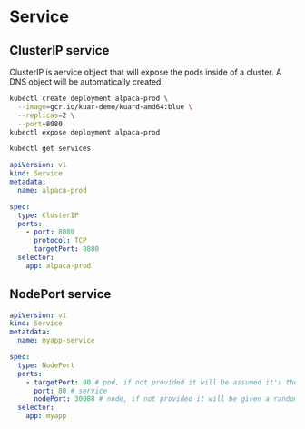 # Service

## ClusterIP service

ClusterIP is aervice object that will expose the pods inside of a cluster.
A DNS object will be automatically created.

```sh
kubectl create deployment alpaca-prod \
  --image=gcr.io/kuar-demo/kuard-amd64:blue \
  --replicas=2 \
  --port=8080
kubectl expose deployment alpaca-prod
```

```sh
kubectl get services
```

```yaml
apiVersion: v1
kind: Service
metadata:
  name: alpaca-prod

spec:
  type: ClusterIP
  ports:
    - port: 8080
      protocol: TCP
      targetPort: 8080
  selector:
    app: alpaca-prod
```


## NodePort service

```yaml
apiVersion: v1
kind: Service
metatdata:
  name: myapp-service

spec:
  type: NodePort
  ports:
    - targetPort: 80 # pod, if not provided it will be assumed it's the same as 'port'
      port: 80 # service
      nodePort: 30008 # node, if not provided it will be given a random port on in a predefined range (usually >30000)
  selector:
    app: myapp
```


